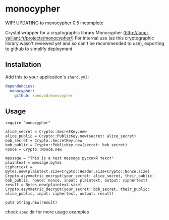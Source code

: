 # monocypher

WIP! UPDATING to monocypher 0.5 incomplete

Crystal wrapper for a cryptographic library Monocypher (http://loup-vaillant.fr/projects/monocypher/)
For internal use (as this cryptographic library wasn't reviewed yet and so can't be recommended to use), exporting to github to simplify deployment

## Installation

Add this to your application's `shard.yml`:

```yaml
dependencies:
  monocypher:
    github: konovod/monocypher
```

## Usage

```crystal
require "monocypher"

alice_secret = Crypto::SecretKey.new
alice_public = Crypto::PublicKey.new(secret: alice_secret)
bob_secret = Crypto::SecretKey.new
bob_public = Crypto::PublicKey.new(secret: bob_secret)
nonce = Crypto::Nonce.new

message = "This is a test message русский текст"
plaintext = message.bytes
ciphertext = Bytes.new(plaintext.size+Crypto::Header.size+Crypto::Nonce.size)
Crypto.asymmetric_encrypt(your_secret: alice_secret, their_public: bob_public, nonce: nonce, input: plaintext, output: ciphertext)
result = Bytes.new(plaintext.size)
Crypto.asymmetric_decrypt(your_secret: bob_secret, their_public: alice_public, input: ciphertext, output: result)

puts String.new(result)
```
check `spec` dir for more usage examples
